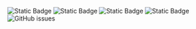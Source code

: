 ![Static Badge](https://img.shields.io/badge/blacklists-60-000000) ![Static Badge](https://img.shields.io/badge/blacklisted-2986698-cc0000) ![Static Badge](https://img.shields.io/badge/whitelisted-2244-00CC00) ![Static Badge](https://img.shields.io/badge/streaming_blacklist-28107-000000) ![GitHub issues](https://img.shields.io/github/issues/fabriziosalmi/blacklists)
